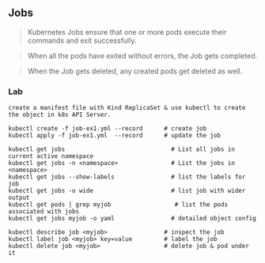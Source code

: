 ## Jobs

> Kubernetes Jobs ensure that one or more pods execute their commands and exit successfully. 

> When all the pods have exited without errors, the Job gets completed. 

> When the Job gets deleted, any created pods get deleted as well.

### Lab

```
create a manifest file with Kind ReplicaSet & use kubectl to create the object in k8s API Server.

kubectl create -f job-ex1.yml --record      # create job
kubectl apply -f job-ex1.yml  --record      # update the job 

kubectl get jobs                              # List all jobs in current active namespace
kubectl get jobs -n <namespace>               # List the jobs in <namespace>
kubectl get jobs --show-labels                # list the labels for job
kubectl get jobs -o wide                      # list job with wider output
kubectl get pods | grep myjob                  # list the pods associated with jobs
kubectl get jobs myjob -o yaml                # detailed object config

kubectl describe job <myjob>                # inspect the job
kubectl label job <myjob> key=value         # label the job
kubectl delete job <myjob>                  # delete job & pod under it
```
